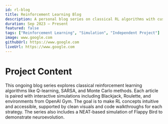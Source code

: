 ```yaml
---
id: rl-blog
title: Reinforcement Learning Blog
description: A personal blog series on classical RL algorithms with custom visual simulations.
duration: Sep 2023 – Present
featured: false
tags: ["Reinforcement Learning", "Simulation", "Independent Project"]
image: www.google.com
githubUrl: https://www.google.com
liveUrl: https://www.google.com
---
```


# Project Content

This ongoing blog series explores classical reinforcement learning algorithms like Q-learning, SARSA, and Monte Carlo methods. Each article is paired with interactive simulations including Blackjack, Roulette, and environments from OpenAI Gym. The goal is to make RL concepts intuitive and accessible, supported by clean visuals and code walkthroughs for each strategy. The series also includes a NEAT-based simulation of Flappy Bird to demonstrate neuroevolution.

